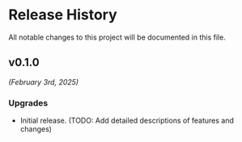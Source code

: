# Release History

All notable changes to this project will be documented in this file.

## v0.1.0

_(February 3rd, 2025)_

### Upgrades

- Initial release. (TODO: Add detailed descriptions of features and changes)
